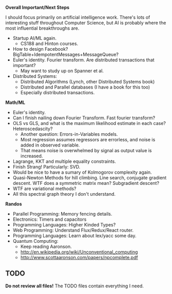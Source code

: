 **Overall Important/Next Steps**

I should focus primarily on artificial intelligence work. There's lots
of interesting stuff throughout Computer Science, but AI is probably
where the most influential breakthroughs are.

* Startup AI/ML again.
    * CS188 and Hinton courses.
* How to design Facebook? BigTable+IdempotentMessages+MessageQueue?
* Euler's identity. Fourier transform.
  Are distributed transactions that important?
    * May want to study up on Spanner et al.
* Distributed Systems:
    * Distributed Algorithms (Lynch, other Distributed Systems book)
    * Distributed and Parallel databases (I have a book for this too)
    * Especially distributed transactions.

**Math/ML**

* Euler's identity.
* Can I finish nailing down Fourier Transform. Fast fourier transform?
* OLS vs GLS, and what is the maximum likelihood estimate in each
  case? Heteroscedascity?
    * Another question: Errors-in-Variables models.
    * Most regression assumes regressors are errorless, and noise is
      added in observed variable.
    * That means noise is overwhelmed by signal as output value is
      increased.
* Lagrange, KKT and multiple equality constraints.
* Finish Strang! Particularly: SVD.
* Would be nice to have a sumary of Kolmogorov complexity again.
* Quasi-Newton Methods for hill climbing. Line search, conjugate
  gradient descent. WTF does a symmetric matrix mean? Subgradient
  descent?
* WTF are variational methods?
* All this spectral graph theory I don't understand.

**Randos**

* Parallel Programming: Memory fencing details.
* Electronics: Timers and capacitors
* Programming Languages: Higher Kinded Types?
* Web Programming: Understand Flux/Redux/React router.
* Programming Languages: Learn about lex/yacc some day.
* Quantum Computing:
    * Keep reading Aaronson.
    * http://en.wikipedia.org/wiki/Unconventional_computing
    * http://www.scottaaronson.com/papers/npcomplete.pdf

## TODO

**Do not review all files!** The TODO files contain everything I need.
